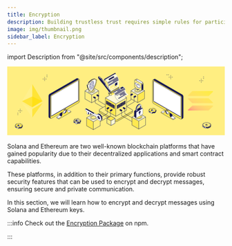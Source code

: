 ```yaml
---
title: Encryption
description: Building trustless trust requires simple rules for participation.
image: img/thumbnail.png
sidebar_label: Encryption
---
```


import Description from "@site/src/components/description";

![Banner](./img/encryption.png)

<Description
  text="Encrypting and Decrypting Messages Using Solana and Ethereum Keys"
/>

Solana and Ethereum are two well-known blockchain platforms that have gained popularity due to their decentralized applications and smart contract capabilities.

These platforms, in addition to their primary functions, provide robust security features that can be used to encrypt and decrypt messages, ensuring secure and private communication.

In this section, we will learn how to encrypt and decrypt messages using Solana and Ethereum keys.

:::info
Check out the [Encryption Package](https://www.npmjs.com/package/solana-encryption) on npm.

:::
